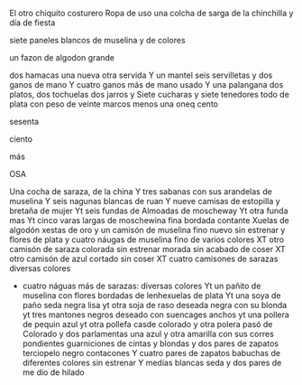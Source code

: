 El otro chiquito costurero
Ropa de uso
una colcha de sarga de la chinchilla
y
día de fiesta

siete paneles blancos de muselina y de colores

un fazon de algodon grande

dos hamacas una nueva otra servida
Y un mantel seis servilletas y dos ganos de mano
Y cuatro ganos más de mano usado
Y una palangana dos platos, dos tochuelas dos jarros y
Siete cucharas y siete tenedores todo de plata con peso de
veinte
marcos
menos
una
oneq
cento

sesenta

ciento

más

OSA

Una cocha de saraza, de la china
Y tres sabanas con sus arandelas de muselina
Y seis nagunas blancas de ruan
Y nueve camisas de estopilla y bretaña de mujer
Yt seis fundas de Almoadas de moscheway
Yt otra funda mas
Yt cinco varas largas de moschewina fina bordada contante
Xuelas de algodón
xestas de oro
y un camisón de muselina fino nuevo sin estrenar
y flores de plata
y cuatro náugas de muselina fino de varios colores
XT otro camisón de saraza colorada sin estrenar
morada sin acabado de coser
XT otro camisón de azul cortado sin coser
XT cuatro camisones de sarazas diversas colores
+ cuatro náguas más de sarazas: diversas colores
Yt un pañito de muselina con flores bordadas de lenhexuelas
de plata
Yt una soya de paño seda negra lisa
yt otra soja de raso deseada negra con su blonda
yt tres mantones negros deseado con suencages anchos
yt una pollera de pequin azul
yt otra pollefa casde colorado
y otra polera pasó de Colorado
y dos parlamentas una azul y otra amarilla con sus corres
pondientes guarniciones de cintas y blondas
y dos pares de zapatos terciopelo negro contacones
Y cuatro pares de zapatos babuchas de diferentes colores sin estrenar
Y medias blancas seda y dos pares de me
dio de hilado